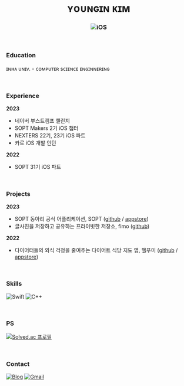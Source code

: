 <div align="center">

# ʏᴏᴜɴɢɪɴ ᴋɪᴍ

### ![iOS](https://img.shields.io/badge/iOS_Developer-000000?style=for-the-badge&logo=none&logoColor=white)

</div>

<br>

### Education

ɪɴʜᴀ ᴜɴɪᴠ. - ᴄᴏᴍᴘᴜᴛᴇʀ sᴄɪᴇɴᴄᴇ ᴇɴɢɪɴɴᴇʀɪɴɢ

<br>

### Experience

**2023**

- 네이버 부스트캠프 챌린지
- SOPT Makers 2기 iOS 챕터
- NEXTERS 22기, 23기 iOS 파트
- 카로 iOS 개발 인턴

**2022**

- SOPT 31기 iOS 파트

<br>

### Projects

<!--- 𝟸𝟶𝟸𝟸.𝟶𝟺 ~ 𝟸𝟶𝟸𝟸.𝟶𝟼 **|** [우아함 - 부모, 자녀, 교사가 하나로 연결되어 서로의 정보를 주고 받는 서비스 🧒🏻](https://github.com/0inn/Wooaham)
<br>
--->
**2023**

- SOPT 동아리 공식 어플리케이션, SOPT ([github](https://github.com/sopt-makers/SOPT-iOS) / [appstore](https://apps.apple.com/kr/app/sopt/id6444594319))
- 글사진을 저장하고 공유하는 프라이빗한 저장소, fimo ([github](https://github.com/Nexters-PIMO/FIMO_iOS))

**2022**

- 다이어터들의 외식 걱정을 줄여주는 다이어트 식당 지도 앱, 헬푸미  ([github](https://github.com/Health-Food-Me/Health-Food-Me-iOS) / [appstore](https://apps.apple.com/kr/app/%ED%97%AC%ED%91%B8%EB%AF%B8/id1632788399))

<br>

### Skills

![Swift](https://img.shields.io/badge/swift-F05138?style=flat-square&logo=swift&logoColor=white)
![C++](https://img.shields.io/badge/c++-00599C?style=flat-square&logo=c%2B%2B&logoColor=white)

<br>

### PS

[![Solved.ac
프로필](http://mazassumnida.wtf/api/mini/generate_badge?boj=kyi1220)](https://solved.ac/kyi1220)

<br>

### Contact

[![Blog](https://img.shields.io/badge/Tistory-000000?style=flat-square&logo=Tistory&logoColor=white)](https://0inn.tistory.com)
[![Gmail](https://img.shields.io/badge/Gmail-EA4335?style=flat-square&logo=gmail&logoColor=white)](mailto:0inn1220@gmail.com)
